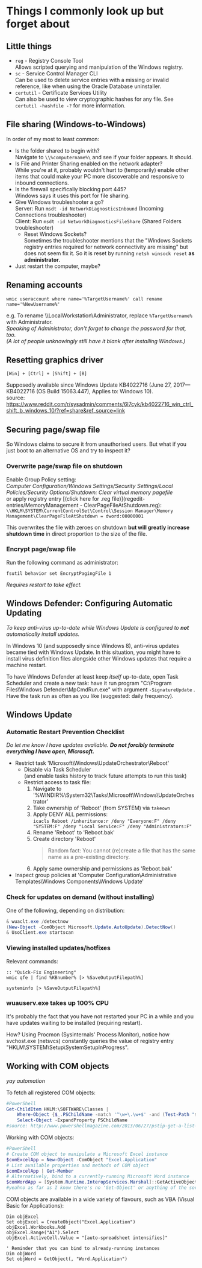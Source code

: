 # Things I commonly look up but forget about

## Little things
* `reg` - Registry Console Tool  
          Allows scripted querying and manipulation of the Windows registry.
* `sc`  - Service Control Manager CLI  
          Can be used to delete service entries with a missing or invalid reference, like when using the Oracle Database uninstaller.
* `certutil` - Certificate Services Utility  
               Can also be used to view cryptographic hashes for any file. See `certutil -hashfile -?` for more information.

## File sharing (Windows-to-Windows)
In order of my most to least common:
* Is the folder shared to begin with?  
  Navigate to `\\%computername%\` and see if your folder appears. It should.
* Is File and Printer Sharing enabled on the network adapter?  
  While you're at it, probably wouldn't hurt to (temporarily) enable other items that could make your PC more discoverable and responsive to inbound connections.
* Is the firewall specifically blocking port 445?  
  Windows says it uses this port for file sharing.
* Give Windows troubleshooter a go?  
  Server: Run `msdt -id NetworkDiagnosticsInbound` (Incoming Connections troubleshooter)  
  Client: Run `msdt -id NetworkDiagnosticsFileShare` (Shared Folders troubleshooter)
  * Reset Windows Sockets?  
    Sometimes the troubleshooter mentions that the "Windows Sockets registry entries required for network connectivity are missing" but does not seem fix it. So it is reset by running `netsh winsock reset` **as administrator**.
* Just restart the computer, maybe? <!--With each passing year, PC uptime improves. Shut down your computer, they say! It's not a server, they say! Not counting the Patch Tuesday restarts, I probably could have stayed up for about half a year before I broke something.-->

## Renaming accounts

	wmic useraccount where name='%TargetUsername%' call rename name='%NewUsername%'

e.g. To rename \\\\LocalWorkstation\Administrator, replace `%TargetUsername%` with Administrator.  
_Speaking of Administrator, don't forget to change the password for that, too.  
(A lot of people unknowingly still have it blank after installing Windows.)_

## Resetting graphics driver
`[Win] + [Ctrl] + [Shift] + [B]`

Supposedly available since Windows Update KB4022716 (June 27, 2017—KB4022716 (OS Build 15063.447), Applies to: Windows 10).  
source: https://www.reddit.com/r/sysadmin/comments/6l7cyk/kb4022716_win_ctrl_shift_b_windows_10/?ref=share&ref_source=link 

## Securing page/swap file
So Windows claims to secure it from unauthorised users. But what if you just boot to an alternative OS and try to inspect it?

### Overwrite page/swap file on shutdown
Enable Group Policy setting:  
_Computer Configuration/Windows Settings/Security Settings/Local Policies/Security Options/Shutdown: Clear virtual memory pagefile_  
or apply registry entry [(click here for .reg file)](regedit-entries/MemoryManagement - ClearPageFileAtShutdown.reg):  
`\\HKLM\SYSTEM\CurrentControlSet\Control\Session Manager\Memory Management\ClearPageFileAtShutdown = dword:00000001`

This overwrites the file with zeroes on shutdown **but will greatly increase shutdown time** in direct proportion to the size of the file.

### Encrypt page/swap file
Run the following command as administrator:

	fsutil behavior set EncryptPagingFile 1

_Requires restart to take effect._

## Windows Defender: Configuring Automatic Updating
_To keep anti-virus up-to-date while Windows Update is configured to **not** automatically install updates._

In Windows 10 (and supposedly since Windows 8), anti-virus updates became tied with Windows Update. In this situation, you might have to install virus definition files alongside other Windows updates that require a machine restart.

To have Windows Defender at least keep _itself_ up-to-date, open Task Scheduler and create a new task: have it run program "C:\Program Files\Windows Defender\MpCmdRun.exe" with argument `-SignatureUpdate` . Have the task run as often as you like (suggested: daily frequency).

## Windows Update
### Automatic Restart Prevention Checklist
_Do let me know I have updates available. **Do not forcibly terminate everything I have open, Microsoft.**_

- Restrict task 'Microsoft\Windows\UpdateOrchestrator\Reboot'
	- Disable via Task Scheduler  
	  (and enable tasks history to track future attempts to run this task)
	- Restrict access to task file:
		1. Navigate to '%WINDIR%\System32\Tasks\Microsoft\Windows\UpdateOrchestrator'
		1. Take ownership of 'Reboot' (from SYSTEM) via `takeown`
		1. Apply DENY ALL permissions:  
		   `icacls Reboot /inheritance:r /deny "Everyone:F" /deny "SYSTEM:F" /deny "Local Service:F" /deny "Administrators:F"`
		1. Rename 'Reboot' to 'Reboot.bak'
		1. Create directory 'Reboot'  
		   	> Random fact: You cannot (re)create a file that has the same name as a pre-existing directory.
		1. Apply same ownership and permissions as 'Reboot.bak'
- Inspect group policies at 'Computer Configuration\Administrative Templates\Windows Components\Windows Update'

### Check for updates on demand (without installing)
One of the following, depending on distribution:
```powershell
& wuaclt.exe /detectnow
(New-Object -ComObject Microsoft.Update.AutoUpdate).DetectNow()
& UsoClient.exe startscan
```

### Viewing installed updates/hotfixes
Relevant commands:

	:: "Quick-Fix Engineering"
	wmic qfe | find %KBnumber% [> %SaveOutputFilepath%]
	
	systeminfo [> %SaveOutputFilepath%]

### wuauserv.exe takes up 100% CPU
It's probably the fact that you have not restarted your PC in a while and you have updates waiting to be installed (requiring restart).

How? Using Procmon (Sysinternals' Process Monitor), notice how svchost.exe (netsvcs) constantly queries the value of registry entry "HKLM\SYSTEM\Setup\SystemSetupInProgress".

## Working with COM objects
_yay automation_

To fetch all registered COM objects:
```powershell
#PowerShell
Get-ChildItem HKLM:\SOFTWARE\Classes |
	Where-Object {$_.PSChildName -match '^\w+\.\w+$' -and (Test-Path "$($_.PSPath)\CLSID")} |
	Select-Object -ExpandProperty PSChildName
#source: http://www.powershellmagazine.com/2013/06/27/pstip-get-a-list-of-all-com-objects-available/
```
Working with COM objects:
```powershell
#PowerShell
# Create COM object to manipulate a Microsoft Excel instance
$comExcelApp = New-Object -ComObject "Excel.Application"
# List available properties and methods of COM object
$comExcelApp | Get-Member
# Alternatively, bind to a currently-running Microsoft Word instance
$comWordApp = [System.Runtime.InteropServices.Marshal]::GetActiveObject("Word.Application")
#yeahno as far as I know there's no 'Get-Object' or anything of the sort
```
COM objects are available in a wide variety of flavours, such as VBA <!--VisualBoyAdvance--> (Visual Basic for Applications):
```vba
Dim objExcel
Set objExcel = CreateObject("Excel.Application")
objExcel.Workbooks.Add
objExcel.Range("A1").Select
objExcel.ActiveCell.Value = "[auto-spreadsheet intensifies]"

' Reminder that you can bind to already-running instances
Dim objWord
Set objWord = GetObject(, "Word.Application")
```
